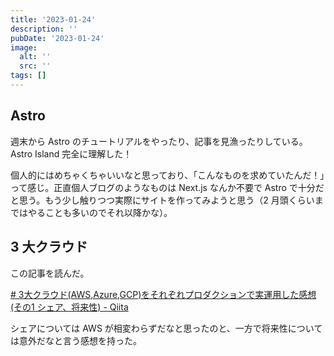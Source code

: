 ```yaml
---
title: '2023-01-24'
description: ''
pubDate: '2023-01-24'
image:
  alt: ''
  src: ''
tags: []
---
```


## Astro

週末から Astro のチュートリアルをやったり、記事を見漁ったりしている。Astro Island 完全に理解した！

個人的にはめちゃくちゃいいなと思っており、「こんなものを求めていたんだ！」って感じ。正直個人ブログのようなものは Next.js なんか不要で Astro で十分だと思う。もう少し触りつつ実際にサイトを作ってみようと思う（2 月頭くらいまではやることも多いのでそれ以降かな）。

## 3 大クラウド

この記事を読んだ。

[\# 3大クラウド\(AWS,Azure,GCP\)をそれぞれプロダクションで実運用した感想\(その1 シェア、将来性\) \- Qiita](https://qiita.com/lazy-kz/items/699ee26b7b6b89c6614d)

シェアについては AWS が相変わらずだなと思ったのと、一方で将来性については意外だなと言う感想を持った。
